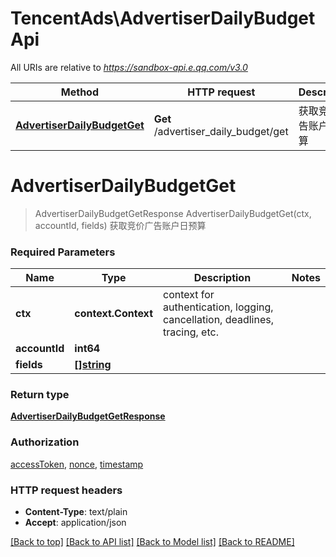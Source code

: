 # TencentAds\AdvertiserDailyBudgetApi

All URIs are relative to *https://sandbox-api.e.qq.com/v3.0*

Method | HTTP request | Description
------------- | ------------- | -------------
[**AdvertiserDailyBudgetGet**](AdvertiserDailyBudgetApi.md#AdvertiserDailyBudgetGet) | **Get** /advertiser_daily_budget/get | 获取竞价广告账户日预算


# **AdvertiserDailyBudgetGet**
> AdvertiserDailyBudgetGetResponse AdvertiserDailyBudgetGet(ctx, accountId, fields)
获取竞价广告账户日预算

### Required Parameters

Name | Type | Description  | Notes
------------- | ------------- | ------------- | -------------
 **ctx** | **context.Context** | context for authentication, logging, cancellation, deadlines, tracing, etc.
  **accountId** | **int64**|  | 
  **fields** | [**[]string**](string.md)|  | 

### Return type

[**AdvertiserDailyBudgetGetResponse**](AdvertiserDailyBudgetGetResponse.md)

### Authorization

[accessToken](../README.md#accessToken), [nonce](../README.md#nonce), [timestamp](../README.md#timestamp)

### HTTP request headers

 - **Content-Type**: text/plain
 - **Accept**: application/json

[[Back to top]](#) [[Back to API list]](../README.md#documentation-for-api-endpoints) [[Back to Model list]](../README.md#documentation-for-models) [[Back to README]](../README.md)

